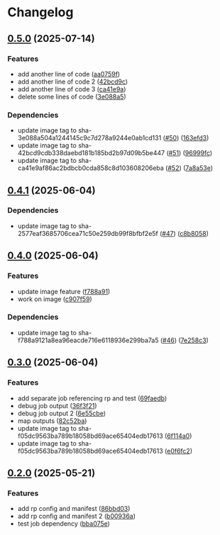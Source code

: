 # Changelog

## [0.5.0](https://github.com/jneuff/test-actions/compare/image@v0.4.1...image@v0.5.0) (2025-07-14)


### Features

* add another line of code ([aa0759f](https://github.com/jneuff/test-actions/commit/aa0759f97b7a91d8ba5bc1c2913e3f7c4943007b))
* add another line of code 2 ([42bcd9c](https://github.com/jneuff/test-actions/commit/42bcd9cdb338daebd181b185bd2b97d09b5be447))
* add another line of code 3 ([ca41e9a](https://github.com/jneuff/test-actions/commit/ca41e9af86ac2bdbcb0cda858c8d103608206eba))
* delete some lines of code ([3e088a5](https://github.com/jneuff/test-actions/commit/3e088a504a1244145c9c7d278a9244e0ab1cd131))


### Dependencies

* update image tag to sha-3e088a504a1244145c9c7d278a9244e0ab1cd131 ([#50](https://github.com/jneuff/test-actions/issues/50)) ([163efd3](https://github.com/jneuff/test-actions/commit/163efd324be0861d51c3dcde42918eff1ff57513))
* update image tag to sha-42bcd9cdb338daebd181b185bd2b97d09b5be447 ([#51](https://github.com/jneuff/test-actions/issues/51)) ([96999fc](https://github.com/jneuff/test-actions/commit/96999fc5596ff7a3192a69f1183352ee4be4f8ab))
* update image tag to sha-ca41e9af86ac2bdbcb0cda858c8d103608206eba ([#52](https://github.com/jneuff/test-actions/issues/52)) ([7a8a53e](https://github.com/jneuff/test-actions/commit/7a8a53e669b9f15d2619c148fe934b70aaa17c77))

## [0.4.1](https://github.com/jneuff/test-actions/compare/image@v0.4.0...image@v0.4.1) (2025-06-04)


### Dependencies

* update image tag to sha-2577eaf3685706cea71c50e259db99f8bfbf2e5f ([#47](https://github.com/jneuff/test-actions/issues/47)) ([c8b8058](https://github.com/jneuff/test-actions/commit/c8b8058c93ab63ba7ef070d10b4f64d5548d9857))

## [0.4.0](https://github.com/jneuff/test-actions/compare/image@v0.3.0...image@v0.4.0) (2025-06-04)


### Features

* update image feature ([f788a91](https://github.com/jneuff/test-actions/commit/f788a9121a8ea96eacde716e6118936e299ba7a5))
* work on image ([c907f59](https://github.com/jneuff/test-actions/commit/c907f597ab8628888ad277b8a7b74c4feab8b2c2))


### Dependencies

* update image tag to sha-f788a9121a8ea96eacde716e6118936e299ba7a5 ([#46](https://github.com/jneuff/test-actions/issues/46)) ([7e258c3](https://github.com/jneuff/test-actions/commit/7e258c385a90fdfc2cc57dd01fe3c97318c18347))

## [0.3.0](https://github.com/jneuff/test-actions/compare/image@v0.2.0...image@v0.3.0) (2025-06-04)


### Features

* add separate job referencing rp and test ([69faedb](https://github.com/jneuff/test-actions/commit/69faedb11cde786ca759b404c79cf22da6dc2e95))
* debug job output ([36f3f21](https://github.com/jneuff/test-actions/commit/36f3f21000f448552d08c581bbe2f0bd0e083a1d))
* debug job output 2 ([6e55cbe](https://github.com/jneuff/test-actions/commit/6e55cbec00979678247b474c4d7f553e1fb0bdc4))
* map outputs ([82c52ba](https://github.com/jneuff/test-actions/commit/82c52ba45d2b60756bf7fa25be57b13b650d2e91))
* update image tag to sha-f05dc9563ba789b18058bd69ace65404edb17613 ([6f114a0](https://github.com/jneuff/test-actions/commit/6f114a0f22b214add4e038b259827209f126cf15))
* update image tag to sha-f05dc9563ba789b18058bd69ace65404edb17613 ([e0f6fc2](https://github.com/jneuff/test-actions/commit/e0f6fc212271db9ebce77afbb046b831e3897f0d))

## [0.2.0](https://github.com/jneuff/test-actions/compare/image@v0.1.0...image@v0.2.0) (2025-05-21)


### Features

* add rp config and manifest ([86bbd03](https://github.com/jneuff/test-actions/commit/86bbd0387e732709824fcdb90602101c1d3958aa))
* add rp config and manifest 2 ([b00936a](https://github.com/jneuff/test-actions/commit/b00936acbd449c153ebde77639280816a9cb4e36))
* test job dependency ([bba075e](https://github.com/jneuff/test-actions/commit/bba075e572a54175d2b383b7c2fc84e2afba9010))
